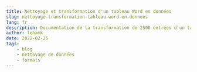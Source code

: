 ```yaml
---
title: Nettoyage et transformation d'un tableau Word en données
slug: nettoyage-transformation-tableau-word-en-donnees
lang: fr
description: Documentation de la transformation de 2500 entrées d'un tableau Word en un tableur avec une information 
author: lenamk
date: 2022-02-25
tags: 
    - blog
    - nettoyage de données
    - formats
---
```


